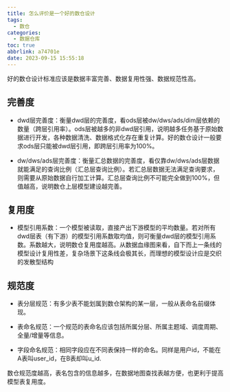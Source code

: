```yaml
---
title: 怎么评价是一个好的数仓设计
tags:
  - 数仓
categories:
  - 数据仓库
toc: true
abbrlink: a74701e
date: 2023-09-15 15:55:18
---
```


好的数仓设计标准应该是数据丰富完善、数据复用性强、数据规范性高。

## 完善度
* dwd层完善度：衡量dwd层的完善度，看ods层被dw/dws/ads/dim层依赖的数量（跨层引用率）。ods层被越多的非dwd层引用，说明越多任务基于原始数据进行开发，各种数据清洗、数据格式化存在重复计算。好的数仓设计一般要求ods层只能被dwd层引用，即跨层引用率为100%。

* dw/dws/ads层完善度：衡量汇总数据的完善度，看仅靠dw/dws/ads层数据就能满足的查询比例（汇总层查询比例）。若汇总层数据无法满足查询要求，则需要从原始数据自行加工计算。汇总层查询比例不可能完全做到100%，但值越高，说明数仓上层模型建设越完善。

## 复用度
* 模型引用系数：⼀个模型被读取，直接产出下游模型的平均数量。若对所有dwd层表（有下游）的模型引用系数取均值，则可衡量dwd层的模型引用系数。系数越大，说明数仓复用度越高。从数据血缘图来看，自下而上一条线的模型设计复用性差，复杂场景下这条线会极其长，而理想的模型设计应是交织的发散型结构

## 规范度
* 表分层规范：有多少表不能划属到数仓架构的某一层，一般从表命名前缀体现。

* 表命名规范：⼀个规范的表命名应该包括所属分层、所属主题域、调度周期、全量/增量等信息。

* 字段命名规范：相同字段应在不同表保持一样的命名。同样是用户id，不能在A表叫user_id，在B表却叫u_id.

数仓规范度越高，表名包含的信息越多，在数据地图查找表越方便，也更利于提高模型表复用度。
